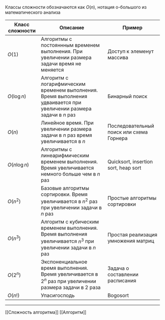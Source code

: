 Классы сложности обозначаются как $O(n)$, нотация о-большого из математического анализа

| Класс сложности | Описание                                                                                                             | Пример                                   |
| --------------- | -------------------------------------------------------------------------------------------------------------------- | ---------------------------------------- |
| $O(1)$          | Алгоритмы с постояннным временем выполнения. При увеличении размера задачи время не меняется                         | Доступ к элеменут массива                |
| $O(\log n)$     | Алгоритм с логарифмическим временем выполнения. Время выполнения удваивается при увеличении размера задачи в $n$ раз | Бинарный поиск                           |
| $O(n)$          | Линейное время. При увеличении размера задачи в $n$ раз время увеличивается в $n$                                    | Последовательный поиск или схема Горнера |
| $O(n\log n)$    | Алгоритмы с линеарифмическим временем выполнения. Время увеличивается немного больше чем в $n$ раз                   | Quicksort, insertion sort, heap sort     |
| $O(n^2)$        | Базовые алгоритмы сортировки. Время увеличивается в $n^2$ раз при увеличении задачи в $n$ раз                        | Простые алгоритмы сортировки             |
| $O(n^3)$        | Алгоритм с кубическим временем выполнения. Время выполнения увеличивается $n^3$ при увеличении задачи в $n$ раз      | Простая реализация умножения матриц      |
| $O(2^n)$        | Экспоненциальное время выполнения. Время увеличивается в $2^n$ раз при увеличении размера задачи в $2$ раза          | Задача о составлении расписания          |
| $O(n!)$         | Упасигосподь                                                                                                         | Bogosort                                 |

---
[[Сложность алгоритма]] [[Алгоритм]]